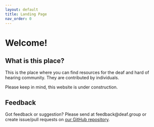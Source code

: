 ```yaml
---
layout: default
title: Landing Page
nav_order: 0
---
```

# Welcome!
## What is this place?
This is the place where you can find resources for the deaf and hard of hearing community. They are contributed by individuals.

Please keep in mind, this website is under construction.

## Feedback
Got feedback or suggestion? Please send at <!-- fsdvwqs -->feed<!-- asdzxcwqe -->back<!-- zndoasdifg -->@<!-- dsafasdf  -->deaf.<!-- bncjdhsatuy -->group or create issue/pull requests on [our GitHub repository](https://github.com/BatteryDie/resources.deaf.group).